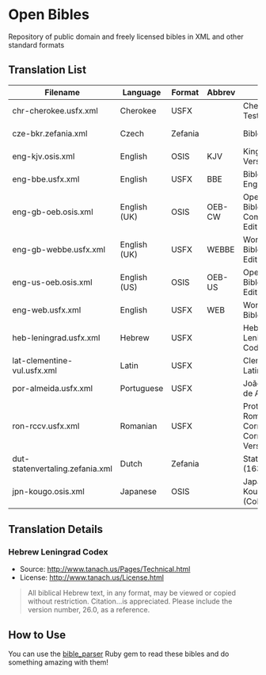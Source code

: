 # Open Bibles

Repository of public domain and freely licensed bibles in XML and other standard formats

## Translation List

| Filename                        | Language     | Format  | Abbrev | Version                                          | License       |
|---------------------------------|--------------|---------|--------|--------------------------------------------------|---------------|
| chr-cherokee.usfx.xml           | Cherokee     | USFX    |        | Cherokee New Testament                           | Public Domain |
| cze-bkr.zefania.xml             | Czech        | Zefania |        | Bible kralická                                   | Public Domain |
| eng-kjv.osis.xml                | English      | OSIS    | KJV    | King James Version                               | Public Domain |
| eng-bbe.usfx.xml                | English      | USFX    | BBE    | Bible in Basic English                           | Public Domain |
| eng-gb-oeb.osis.xml             | English (UK) | OSIS    | OEB-CW | Open English Bible, Commonwealth Edition         | Public Domain |
| eng-gb-webbe.usfx.xml           | English (UK) | USFX    | WEBBE  | World English Bible, British Edition             | Public Domain |
| eng-us-oeb.osis.xml             | English (US) | OSIS    | OEB-US | Open English Bible, US Edition                   | Public Domain |
| eng-web.usfx.xml                | English      | USFX    | WEB    | World English Bible                              | Public Domain |
| heb-leningrad.usfx.xml          | Hebrew       | USFX    |        | Hebrew Leningrad Codex                           | _see below_   |
| lat-clementine-vul.usfx.xml     | Latin        | USFX    |        | Clementine Latin Vulgate                         | Public Domain |
| por-almeida.usfx.xml            | Portuguese   | USFX    |        | João Ferreira de Almeida                         | Public Domain |
| ron-rccv.usfx.xml               | Romanian     | USFX    |        | Protestant Romanian Corrected Cornilescu Version | Public Domain |
| dut-statenvertaling.zefania.xml | Dutch        | Zefania |        | Statenvertaling (1637)                           | Public Domain |
| jpn-kougo.osis.xml              | Japanese     | OSIS    |        | Japanese Kougo (Colloquial)                      | Public Domain |

## Translation Details

### Hebrew Leningrad Codex

- Source: http://www.tanach.us/Pages/Technical.html
- License: http://www.tanach.us/License.html

>All biblical Hebrew text, in any format, may be viewed or copied without restriction.
>Citation...is appreciated. Please include the version number, 26.0, as a reference. 

## How to Use

You can use the [bible_parser](https://github.com/churchio/bible_parser) Ruby gem to read these bibles
and do something amazing with them!
